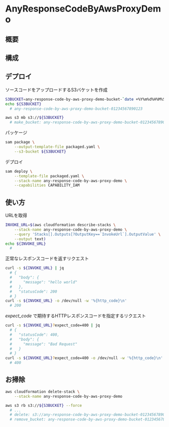 # AnyResponseCodeByAwsProxyDemo

## 概要

## 構成

## デプロイ

ソースコードをアップロードするS3バケットを作成

```sh
S3BUCKET=any-response-code-by-aws-proxy-demo-bucket-`date +%Y%m%d%H%M%S`
echo ${S3BUCKET}
  # any-response-code-by-aws-proxy-demo-bucket-01234567890123

aws s3 mb s3://${S3BUCKET}
  # make_bucket: any-response-code-by-aws-proxy-demo-bucket-01234567890123
```

パッケージ

```sh
sam package \
    --output-template-file packaged.yaml \
    --s3-bucket ${S3BUCKET}
```

デプロイ

```sh
sam deploy \
    --template-file packaged.yaml \
    --stack-name any-response-code-by-aws-proxy-demo \
    --capabilities CAPABILITY_IAM
```

## 使い方

URLを取得

```sh
INVOKE_URL=$(aws cloudformation describe-stacks \
    --stack-name any-response-code-by-aws-proxy-demo \
    --query 'Stacks[].Outputs[?OutputKey==`InvokeUrl`].OutputValue' \
    --output text)
echo ${INVOKE_URL}
  #
```

正常なレスポンスコードを返すリクエスト

```sh
curl -s ${INVOKE_URL} | jq
  # {
  #   "body": {
  #     "message": "hello world"
  #   },
  #   "statusCode": 200
  # }
curl -s ${INVOKE_URL} -o /dev/null -w '%{http_code}\n'
  # 200
```

*expect_code* で期待するHTTPレスポンスコードを指定するリクエスト

```sh
curl -s ${INVOKE_URL}?expect_code=400 | jq
  # {
  #   "statusCode": 400,
  #   "body": {
  #     "message": "Bad Request"
  #   }
  # }
curl -s ${INVOKE_URL}?expect_code=400 -o /dev/null -w '%{http_code}\n'
  # 400
```

## お掃除

```sh
aws cloudformation delete-stack \
    --stack-name any-response-code-by-aws-proxy-demo

aws s3 rb s3://${S3BUCKET} --force
  # ...
  # delete: s3://any-response-code-by-aws-proxy-demo-bucket-01234567890123/...
  # remove_bucket: any-response-code-by-aws-proxy-demo-bucket-01234567890123
```
